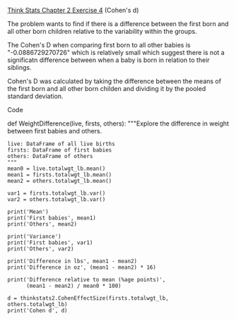 [Think Stats Chapter 2 Exercise 4](http://greenteapress.com/thinkstats2/html/thinkstats2003.html#toc24) (Cohen's d)

The problem wants to find if there is a difference between the first born and all other born children relative to the variability within the groups.

The Cohen's D when comparing first born to all other babies is "-0.0886729270726" which is relatively small which suggest there is not a significatn difference between when a baby is born in relation to their siblings.

Cohen's D was calculated by taking the difference between the means of the first born and all other born childen and dividing it by the pooled standard deviation.

Code

def WeightDifference(live, firsts, others):
    """Explore the difference in weight between first babies and others.

    live: DataFrame of all live births
    firsts: DataFrame of first babies
    others: DataFrame of others
    """
    mean0 = live.totalwgt_lb.mean()
    mean1 = firsts.totalwgt_lb.mean()
    mean2 = others.totalwgt_lb.mean()

    var1 = firsts.totalwgt_lb.var()
    var2 = others.totalwgt_lb.var()

    print('Mean')
    print('First babies', mean1)
    print('Others', mean2)

    print('Variance')
    print('First babies', var1)
    print('Others', var2)

    print('Difference in lbs', mean1 - mean2)
    print('Difference in oz', (mean1 - mean2) * 16)

    print('Difference relative to mean (%age points)', 
          (mean1 - mean2) / mean0 * 100)

    d = thinkstats2.CohenEffectSize(firsts.totalwgt_lb, others.totalwgt_lb)
    print('Cohen d', d)
